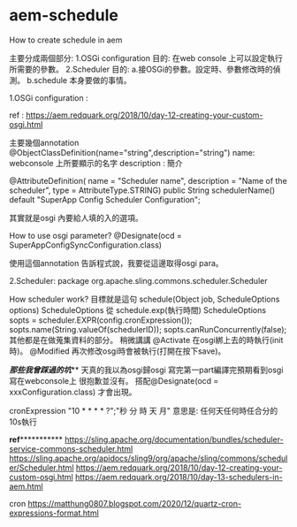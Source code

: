 # aem-schedule
How to create schedule in aem

主要分成兩個部分:
 1.OSGi configuration 
	目的: 在web console 上可以設定執行所需要的參數。
 2.Scheduler
	目的:
		a.接OSGi的參數。設定時、參數修改時的偵測。
		b.schedule 本身要做的事情。
		

 1.OSGi configuration :
 
 ref : https://aem.redquark.org/2018/10/day-12-creating-your-custom-osgi.html
 
 主要幾個annotation
 @ObjectClassDefinition(name="string",description="string")
 name: webconsole 上所要顯示的名字
 description : 簡介
 
 
  @AttributeDefinition(
        name = "Scheduler name",
        description = "Name of the scheduler",
        type = AttributeType.STRING)
 public String schedulerName() default "SuperApp Config Scheduler Configuration";
 
 其實就是osgi 內要給人填的入的選項。
 
 How to use osgi parameter?
@Designate(ocd = SuperAppConfigSyncConfiguration.class)

使用這個annotation
告訴程式說，我要從這邊取得osgi para。

 2.Scheduler:
 package org.apache.sling.commons.scheduler.Scheduler 
 
 How scheduler work?
 目標就是這句
 schedule(Object job, ScheduleOptions options)
 ScheduleOptions 從 schedule.exp(執行時間)
 ScheduleOptions sopts = scheduler.EXPR(config.cronExpression());
   sopts.name(String.valueOf(schedulerID));
   sopts.canRunConcurrently(false);
 其他都是在做蒐集資料的部分。
 稍微講講
 @Activate 在osgi綁上去的時執行(init時)。
 @Modified 再次修改osgi時會被執行(打開在按下save)。
 
 
 
 
 *************************那些我曾踩過的坑***************************
 天真的我以為osgi歸osgi 寫完第一part編譯完預期看到osgi寫在webconsole上 很抱歉並沒有。
 搭配@Designate(ocd = xxxConfiguration.class) 才會出現。
 
 cronExpression "10 * * * * ?";"秒 分 時 天 月"
 意思是: 任何天任何時任合分的10s執行 
 
 
 
 ****************************ref***************************************
 https://sling.apache.org/documentation/bundles/scheduler-service-commons-scheduler.html
 https://sling.apache.org/apidocs/sling9/org/apache/sling/commons/scheduler/Scheduler.html
 https://aem.redquark.org/2018/10/day-12-creating-your-custom-osgi.html
 https://aem.redquark.org/2018/10/day-13-schedulers-in-aem.html
 
 cron https://matthung0807.blogspot.com/2020/12/quartz-cron-expressions-format.html
